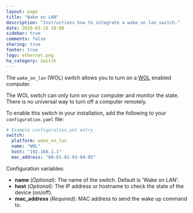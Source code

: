 ```yaml
---
layout: page
title: "Wake on LAN"
description: "Instructions how to integrate a wake on lan switch."
date: 2016-03-18 18:00
sidebar: true
comments: false
sharing: true
footer: true
logo: ethernet.png
ha_category: Switch
---
```


The `wake_on_lan` (WOL) switch allows you to turn on a [WOL](https://en.wikipedia.org/wiki/Wake-on-LAN) enabled computer.

<p class='note warning'>
The WOL switch can only turn on your computer and monitor the state. There is no universal way to turn off a computer remotely.
</p>

To enable this switch in your installation, add the following to your `configuration.yaml` file:

```yaml
# Example configuration.yml entry
switch:
  platform: wake_on_lan
  name: "WOL"
  host: "192.168.1.1"
  mac_address: "00-01-02-03-04-05"
```

Configuration variables:

- **name** (*Optional*): The name of the switch. Default is 'Wake on LAN'.
- **host** (*Optional*): The IP address or hostname to check the state of the device (on/off).
- **mac_address** (*Required*): MAC address to send the wake up command to.